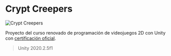 # Crypt Creepers

![Crypt Creepers](https://static.platzi.com/media/landing-projects/imgproj_unity.gif)

Proyecto del curso renovado de programación de videojuegos 2D con Unity con [certificación oficial](https://platzi.com/p/bryantchacon/curso/1887-course/diploma/detalle/).
> Unity 2020.2.5f1

